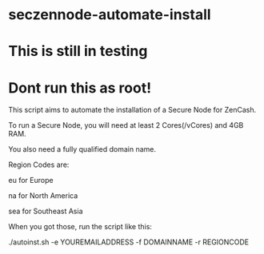 # seczennode-automate-install

# This is still in testing
# Dont run this as root!

This script aims to automate the installation of a Secure Node for ZenCash.

To run a Secure Node, you will need at least 2 Cores(/vCores) and 4GB RAM.

You also need a fully qualified domain name.

Region Codes are:

eu for Europe

na for North America

sea for Southeast Asia


When you got those, run the script like this:

./autoinst.sh -e YOUREMAILADDRESS -f DOMAINNAME -r REGIONCODE 


